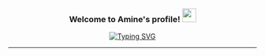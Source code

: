 <h3 align="center">
  Welcome to Amine's profile!
  <img src="https://media.giphy.com/media/hvRJCLFzcasrR4ia7z/giphy.gif" width="28">
</h3>

<p align="center">
  <a href="https://git.io/typing-svg"><img src="https://readme-typing-svg.demolab.com?font=Fira+Code&size=35&pause=500&color=F7D753&center=true&width=435&lines=Full+Stack+Developer;Hi%2C+there+!;Welcome+to+my+profile;Software+Engineer" alt="Typing SVG" /></a>
</p><hr/>
